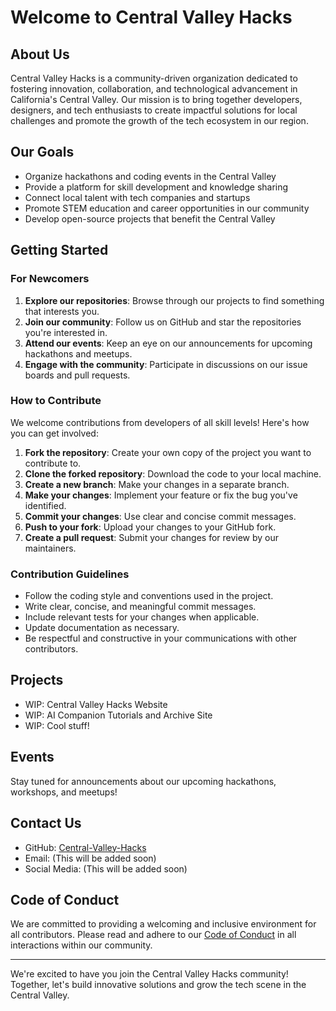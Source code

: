 # Welcome to Central Valley Hacks

## About Us

Central Valley Hacks is a community-driven organization dedicated to fostering innovation, collaboration, and technological advancement in California's Central Valley. Our mission is to bring together developers, designers, and tech enthusiasts to create impactful solutions for local challenges and promote the growth of the tech ecosystem in our region.

## Our Goals

- Organize hackathons and coding events in the Central Valley
- Provide a platform for skill development and knowledge sharing
- Connect local talent with tech companies and startups
- Promote STEM education and career opportunities in our community
- Develop open-source projects that benefit the Central Valley

## Getting Started

### For Newcomers

1. **Explore our repositories**: Browse through our projects to find something that interests you.
2. **Join our community**: Follow us on GitHub and star the repositories you're interested in.
3. **Attend our events**: Keep an eye on our announcements for upcoming hackathons and meetups.
4. **Engage with the community**: Participate in discussions on our issue boards and pull requests.

### How to Contribute

We welcome contributions from developers of all skill levels! Here's how you can get involved:

1. **Fork the repository**: Create your own copy of the project you want to contribute to.
2. **Clone the forked repository**: Download the code to your local machine.
3. **Create a new branch**: Make your changes in a separate branch.
4. **Make your changes**: Implement your feature or fix the bug you've identified.
5. **Commit your changes**: Use clear and concise commit messages.
6. **Push to your fork**: Upload your changes to your GitHub fork.
7. **Create a pull request**: Submit your changes for review by our maintainers.

### Contribution Guidelines

- Follow the coding style and conventions used in the project.
- Write clear, concise, and meaningful commit messages.
- Include relevant tests for your changes when applicable.
- Update documentation as necessary.
- Be respectful and constructive in your communications with other contributors.

## Projects

- WIP: Central Valley Hacks Website
- WIP: AI Companion Tutorials and Archive Site
- WIP: Cool stuff!

## Events

Stay tuned for announcements about our upcoming hackathons, workshops, and meetups!

## Contact Us

- GitHub: [Central-Valley-Hacks](https://github.com/Central-Valley-Hacks)
- Email: (This will be added soon)
- Social Media: (This will be added soon)

## Code of Conduct

We are committed to providing a welcoming and inclusive environment for all contributors. Please read and adhere to our [Code of Conduct](link-to-code-of-conduct) in all interactions within our community.

---

We're excited to have you join the Central Valley Hacks community! Together, let's build innovative solutions and grow the tech scene in the Central Valley.
